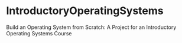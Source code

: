 # IntroductoryOperatingSystems
Build an Operating System from Scratch: A Project for an Introductory Operating Systems Course
